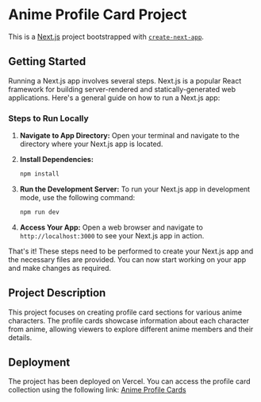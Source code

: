 
# Anime Profile Card Project

This is a [Next.js](https://nextjs.org/) project bootstrapped with [`create-next-app`](https://github.com/vercel/next.js/tree/canary/packages/create-next-app).

## Getting Started

Running a Next.js app involves several steps. Next.js is a popular React framework for building server-rendered and statically-generated web applications. Here's a general guide on how to run a Next.js app:

### Steps to Run Locally

1. **Navigate to App Directory:**
   Open your terminal and navigate to the directory where your Next.js app is located.

2. **Install Dependencies:**
   
   ```bash
   npm install
   ```

3. **Run the Development Server:**
   To run your Next.js app in development mode, use the following command:
   
   ```bash
   npm run dev
   ```

4. **Access Your App:**
   Open a web browser and navigate to `http://localhost:3000` to see your Next.js app in action.

That's it! These steps need to be performed to create your Next.js app and the necessary files are provided. You can now start working on your app and make changes as required.

## Project Description

This project focuses on creating profile card sections for various anime characters. The profile cards showcase information about each character from anime, allowing viewers to explore different anime members and their details.

## Deployment

The project has been deployed on Vercel. You can access the profile card collection using the following link: [Anime Profile Cards](https://profile-card-five-liard.vercel.app/)

